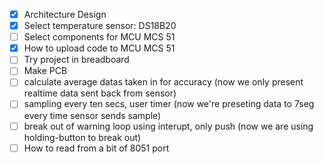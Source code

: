 - [x] Architecture Design
- [x] Select temperature sensor: DS18B20
- [ ] Select components for MCU MCS 51
- [X] How to upload code to MCU MCS 51
- [ ] Try project in breadboard
- [ ] Make PCB
- [ ] calculate average datas taken in for accuracy	(now we only present realtime data sent back from sensor)
- [ ] sampling every ten secs, user timer (now we're preseting data to 7seg every time sensor sends sample) 
- [ ] break out of warning loop using interupt, only push (now we are using holding-button to break out)
- [ ] How to read from a bit of 8051 port
